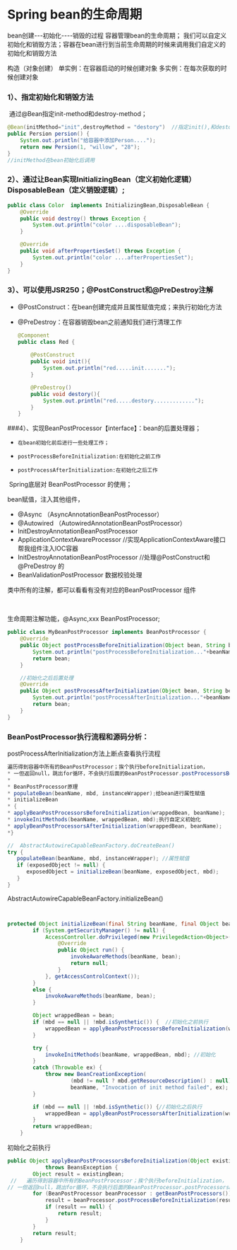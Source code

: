 # Spring bean的生命周期

bean创建---初始化----销毁的过程
    容器管理bean的生命周期；
  我们可以自定义初始化和销毁方法；容器在bean进行到当前生命周期的时候来调用我们自定义的初始化和销毁方法

  构造（对象创建）
      单实例：在容器启动的时候创建对象
      多实例：在每次获取的时候创建对象

### 1）、指定初始化和销毁方法

​       通过@Bean指定init-method和destroy-method；

~~~java
@Bean(initMethod="init",destroyMethod = "destory")  //指定init(),和destory()方法，
public Persion persion() {
    System.out.println("给容器中添加Person....");
    return new Persion(1, "willow", "28");
}
//initMethod在bean初始化后调用
~~~

###  2）、通过让Bean实现InitializingBean（定义初始化逻辑）  DisposableBean（定义销毁逻辑）;   

~~~java
public class Color  implements InitializingBean,DisposableBean {
    @Override
    public void destroy() throws Exception {
        System.out.println("color ....disposableBean");
    }

    @Override
    public void afterPropertiesSet() throws Exception {
        System.out.println("color ....afterPropertiesSet");
    }
}
~~~

###  3）、可以使用JSR250；@PostConstruct和@PreDestroy注解

* @PostConstruct：在bean创建完成并且属性赋值完成；来执行初始化方法

* @PreDestroy：在容器销毁bean之前通知我们进行清理工作

  ~~~java
  @Component
  public class Red {
      
      @PostConstruct
      public void init(){
          System.out.println("red.....init.......");
      }
  
      @PreDestroy()
      public void destory(){
          System.out.println("red.....destory.............");
      }
  }
  
  ~~~
###4）、实现BeanPostProcessor【interface】：bean的后置处理器；

  *     在bean初始化前后进行一些处理工作；
  *     postProcessBeforeInitialization:在初始化之前工作
  *     postProcessAfterInitialization:在初始化之后工作

​        Spring底层对 BeanPostProcessor 的使用；

bean赋值，注入其他组件，

- @Async          （AsyncAnnotationBeanPostProcessor）
- @Autowired （AutowiredAnnotationBeanPostProcessor）
- InitDestroyAnnotationBeanPostProcessor
- ApplicationContextAwareProcessor   //实现ApplicationContextAware接口帮我组件注入IOC容器
- InitDestroyAnnotationBeanPostProcessor   //处理@PostConstruct和@PreDestroy 的
- BeanValidationPostProcessor  数据校验处理

类中所有的注解，都可以看看有没有对应的BeanPostProcessor 组件

​     

  生命周期注解功能，@Async,xxx BeanPostProcessor;

~~~java
public class MyBeanPostProcessor implements BeanPostProcessor {
    @Override
    public Object postProcessBeforeInitialization(Object bean, String beanName) throws BeansException {
        System.out.println("postProcessBeforeInitialization..."+beanName+"=>"+bean);
        return bean;
    }

    //初始化之后后置处理
    @Override
    public Object postProcessAfterInitialization(Object bean, String beanName) throws BeansException {
        System.out.println("postProcessAfterInitialization..."+beanName+"=>"+bean);
        return bean;
    }
}
~~~



### BeanPostProcessor执行流程和源码分析：

postProcessAfterInitialization方法上断点查看执行流程

```java
遍历得到容器中所有的BeanPostProcessor；挨个执行beforeInitialization，
* 一但返回null，跳出for循环，不会执行后面的BeanPostProcessor.postProcessorsBeforeInitialization
* 
* BeanPostProcessor原理
* populateBean(beanName, mbd, instanceWrapper);给bean进行属性赋值
* initializeBean
* {
* applyBeanPostProcessorsBeforeInitialization(wrappedBean, beanName);
* invokeInitMethods(beanName, wrappedBean, mbd);执行自定义初始化
* applyBeanPostProcessorsAfterInitialization(wrappedBean, beanName);
*}
```



```java
//  AbstractAutowireCapableBeanFactory.doCreateBean()
try {
   populateBean(beanName, mbd, instanceWrapper); //属性赋值
   if (exposedObject != null) {
      exposedObject = initializeBean(beanName, exposedObject, mbd);
   }
}
```

AbstractAutowireCapableBeanFactory.initializeBean()
~~~java


protected Object initializeBean(final String beanName, final Object bean, RootBeanDefinition mbd) {
		if (System.getSecurityManager() != null) {
			AccessController.doPrivileged(new PrivilegedAction<Object>() {
				@Override
				public Object run() {
					invokeAwareMethods(beanName, bean);
					return null;
				}
			}, getAccessControlContext());
		}
		else {
			invokeAwareMethods(beanName, bean);
		}

		Object wrappedBean = bean;
		if (mbd == null || !mbd.isSynthetic()) {  //初始化之前执行
			wrappedBean = applyBeanPostProcessorsBeforeInitialization(wrappedBean, beanName);
		}

		try {
			invokeInitMethods(beanName, wrappedBean, mbd); //初始化
		}
		catch (Throwable ex) {
			throw new BeanCreationException(
					(mbd != null ? mbd.getResourceDescription() : null),
					beanName, "Invocation of init method failed", ex);
		}

		if (mbd == null || !mbd.isSynthetic()) {//初始化之后执行
			wrappedBean = applyBeanPostProcessorsAfterInitialization(wrappedBean, beanName);
		}
		return wrappedBean;
	}
~~~

初始化之前执行

~~~java
public Object applyBeanPostProcessorsBeforeInitialization(Object existingBean, String beanName)
			throws BeansException {
		Object result = existingBean;
 //   遍历得到容器中所有的BeanPostProcessor；挨个执行beforeInitialization，
// 一但返回null，跳出for循环，不会执行后面的BeanPostProcessor.postProcessorsBeforeInitialization
		for (BeanPostProcessor beanProcessor : getBeanPostProcessors()) {//获取 
			result = beanProcessor.postProcessBeforeInitialization(result, beanName);
			if (result == null) {
				return result;
			}
		}
		return result;
	}
~~~

